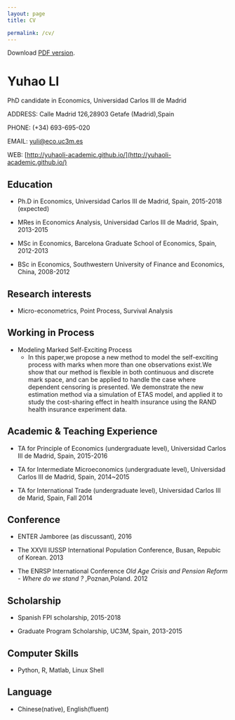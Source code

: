 ```yaml
---
layout: page
title: CV

permalink: /cv/
---
```


Download [PDF version](https://raw.githubusercontent.com/yuhaoli-academic/yuhaoli-academic.github.io/master/YuhaoLI%20-%20CV%20-%202016-05-31.pdf).

# Yuhao LI
PhD candidate in Economics, Universidad Carlos III de Madrid

ADDRESS: Calle Madrid 126,28903 Getafe (Madrid),Spain

PHONE: (+34) 693-695-020

EMAIL: [yuli@eco.uc3m.es](mailto:yuli@eco.uc3m.es)

WEB: [http://yuhaoli-academic.github.io/](http://yuhaoli-academic.github.io/)


## Education

* Ph.D in Economics, Universidad Carlos III de Madrid, Spain, 2015-2018 (expected)

* MRes in Economics Analysis, Universidad Carlos III de Madrid, Spain, 2013-2015

* MSc in Economics, Barcelona Graduate School of Economics, Spain, 2012-2013

* BSc in Economics, Southwestern University of Finance and Economics, China, 2008-2012

## Research interests

* Micro-econometrics, Point Process, Survival Analysis

## Working in Process

* Modeling Marked Self-Exciting Process
  * In this paper,we propose a new method to model the self-exciting process with
    marks when more than one observations exist.We show that our method is flexible
    in both continuous and discrete mark space, and can be applied to handle the
    case where dependent censoring is presented. We demonstrate the new estimation
    method via a simulation of ETAS model, and applied it to study the cost-sharing
    effect in health insurance using the RAND health insurance experiment data.

## Academic & Teaching Experience

* TA for Principle of Economics (undergraduate level), Universidad Carlos III de Madrid, Spain, 2015-2016

* TA for Intermediate Microeconomics (undergraduate level), Universidad Carlos III de Madrid, Spain, 2014~2015

* TA for International Trade (undergraduate level), Universidad Carlos III de Marid, Spain, Fall 2014

## Conference

* ENTER Jamboree (as discussant), 2016

* The XXVII IUSSP International Population Conference, Busan, Repubic of Korean. 2013

* The ENRSP International Conference *Old Age Crisis and Pension Reform - Where do we stand ?* ,Poznan,Poland. 2012

## Scholarship

* Spanish FPI scholarship, 2015-2018

* Graduate Program Scholarship, UC3M, Spain, 2013-2015

## Computer Skills

* Python, R, Matlab, Linux Shell

## Language

* Chinese(native), English(fluent)
